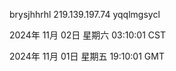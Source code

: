 brysjhhrhl 219.139.197.74 yqqlmgsycl

2024年 11月 02日 星期六 03:10:01 CST

2024年 11月 01日 星期五 19:10:01 GMT
